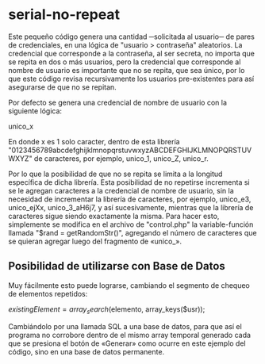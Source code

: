 # serial-no-repeat
Este pequeño código genera una cantidad ─solicitada al usuario─ de pares de credenciales, en una lógica de "usuario > contraseña" aleatorios.
La credencial que corresponde a la contraseña, al ser secreta, no importa que se repita en dos o más usuarios, pero la credencial que corresponde al nombre de usuario es importante que no se repita, que sea único, por lo que este código revisa recursivamente los usuarios pre-existentes para así asegurarse de que no se repitan.

Por defecto se genera una credencial de nombre de usuario con la siguiente lógica: 

unico_x

En donde x es 1 solo caracter, dentro de esta librería "0123456789abcdefghijklmnopqrstuvwxyzABCDEFGHIJKLMNOPQRSTUVWXYZ" de caracteres, por ejemplo, unico_1, unico_Z, unico_r.

Por lo que la posibilidad de que no se repita se limita a la longitud específica de dicha librería. Esta posibilidad de no repetirse incrementa si se le agregan caracteres a la credencial de nombre de usuario, sin la necesidad de incrementar la librería de caracteres, por ejemplo, unico_e3, unico_ejXx, unico_3_aH6j7, y así sucesivamente, mientras que la librería de caracteres sigue siendo exactamente la misma. Para hacer esto, simplemente se modifica en el archivo de "control.php" la variable-función llamada "$rand = getRandomStr()", agregando el número de caracteres que se quieran agregar luego del fragmento de «unico_».

## Posibilidad de utilizarse con Base de Datos
Muy fácilmente esto puede lograrse, cambiando el segmento de chequeo de elementos repetidos:

$existingElement = array_search($elemento, array_keys($usr));

Cambiándolo por una llamada SQL a una base de datos, para que así el programa no corrobore dentro de el mismo array temporal generado cada que se presiona el botón de «Generar» como ocurre en este ejemplo del código, sino en una base de datos permanente.
